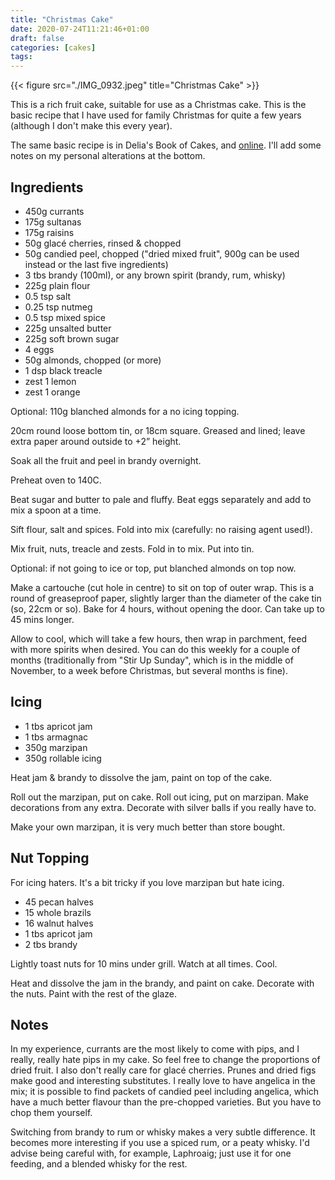 ```yaml
---
title: "Christmas Cake"
date: 2020-07-24T11:21:46+01:00
draft: false
categories: [cakes]
tags: 
---
```


{{< figure src="./IMG_0932.jpeg" title="Christmas Cake" >}}

This is a rich fruit cake, suitable for use as a Christmas cake. This is the basic recipe that I have used for family Christmas for quite a few years (although I don't make this every year).

The same basic recipe is in Delia's Book of Cakes, and [online](https://www.deliaonline.com/recipes/occasions/christmas/christmas-cakes-icings-and-toppings/classic-christmas-cake). I'll add some notes on my personal alterations at the bottom.

## Ingredients
- 450g currants
- 175g sultanas
- 175g raisins
- 50g glacé cherries, rinsed & chopped
- 50g candied peel, chopped ("dried mixed fruit", 900g can be used instead or the last five ingredients)
- 3 tbs brandy (100ml), or any brown spirit (brandy, rum, whisky)
- 225g plain flour
- 0.5 tsp salt
- 0.25 tsp nutmeg
- 0.5 tsp mixed spice
- 225g unsalted butter
- 225g soft brown sugar
- 4 eggs
- 50g almonds, chopped (or more)
- 1 dsp black treacle
- zest 1 lemon
- zest 1 orange

Optional: 110g blanched almonds for a no icing topping.

20cm round loose bottom tin, or 18cm square.  Greased and lined; leave extra paper around outside to +2” height.

Soak all the fruit and peel in brandy overnight.

Preheat oven to 140C.

Beat sugar and butter to pale and fluffy.  Beat eggs separately and add to mix a spoon at a time.

Sift flour, salt and spices.  Fold into mix (carefully: no raising agent used!).

Mix fruit, nuts, treacle and zests.  Fold in to mix.  Put into tin.

Optional: if not going to ice or top, put blanched almonds on top now.

Make a cartouche (cut hole in centre) to sit on top of outer wrap. This is a round of greaseproof paper, slightly larger than the diameter of the cake tin (so, 22cm or so). Bake for 4 hours, without opening the door.  Can take up to 45 mins longer.

Allow to cool, which will take a few hours, then wrap in parchment, feed with more spirits when desired. You can do this weekly for a couple of months (traditionally from "Stir Up Sunday", which is in the middle of November, to a week before Christmas, but several months is fine).

## Icing

- 1 tbs apricot jam
- 1 tbs armagnac
- 350g marzipan
- 350g rollable icing

Heat jam & brandy to dissolve the jam, paint on top of the cake.

Roll out the marzipan, put on cake.  Roll out icing, put on marzipan.  Make decorations from any extra. Decorate with silver balls if you really have to.

Make your own marzipan, it is very much better than store bought.

## Nut Topping

For icing haters. It's a bit tricky if you love marzipan but hate icing.

- 45 pecan halves
- 15 whole brazils
- 16 walnut halves
- 1 tbs apricot jam
- 2 tbs brandy

Lightly toast nuts for 10 mins under grill.  Watch at all times.  Cool.

Heat and dissolve the jam in the brandy, and paint on cake.  Decorate with the nuts.  Paint with the rest of the glaze.

## Notes

In my experience, currants are the most likely to come with pips, and I really, really hate pips in my cake. So feel free to change the proportions of dried fruit. I also don't really care for glacé cherries.  Prunes and dried figs make good and interesting substitutes.  I really love to have angelica in the mix; it is possible to find packets of candied peel including angelica, which have a much better flavour than the pre-chopped varieties.  But you have to chop them yourself.

Switching from brandy to rum or whisky makes a very subtle difference. It becomes more interesting if you use a spiced rum, or a peaty whisky. I'd advise being careful with, for example, Laphroaig; just use it for one feeding, and a blended whisky for the rest.


